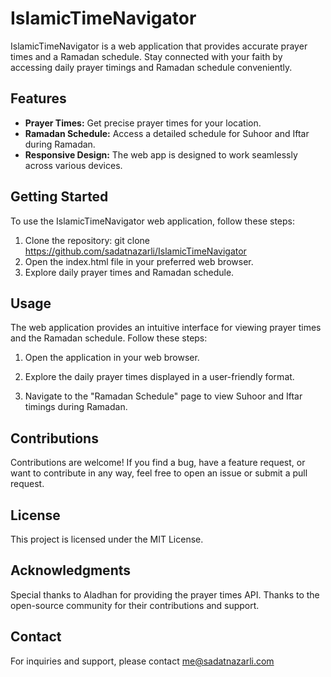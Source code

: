# IslamicTimeNavigator

IslamicTimeNavigator is a web application that provides accurate prayer times and a Ramadan schedule. Stay connected with your faith by accessing daily prayer timings and Ramadan schedule conveniently.

## Features

- **Prayer Times:** Get precise prayer times for your location.
- **Ramadan Schedule:** Access a detailed schedule for Suhoor and Iftar during Ramadan.
- **Responsive Design:** The web app is designed to work seamlessly across various devices.

## Getting Started

To use the IslamicTimeNavigator web application, follow these steps:

1. Clone the repository: git clone https://github.com/sadatnazarli/IslamicTimeNavigator
2. Open the index.html file in your preferred web browser.
3. Explore daily prayer times and Ramadan schedule.

## Usage

The web application provides an intuitive interface for viewing prayer times and the Ramadan schedule. Follow these steps:

1. Open the application in your web browser.

2. Explore the daily prayer times displayed in a user-friendly format.

3. Navigate to the "Ramadan Schedule" page to view Suhoor and Iftar timings during Ramadan.

## Contributions

Contributions are welcome! If you find a bug, have a feature request, or want to contribute in any way, feel free to open an issue or submit a pull request.

## License

This project is licensed under the MIT License.


## Acknowledgments

Special thanks to Aladhan for providing the prayer times API.
Thanks to the open-source community for their contributions and support.

## Contact

For inquiries and support, please contact me@sadatnazarli.com      


